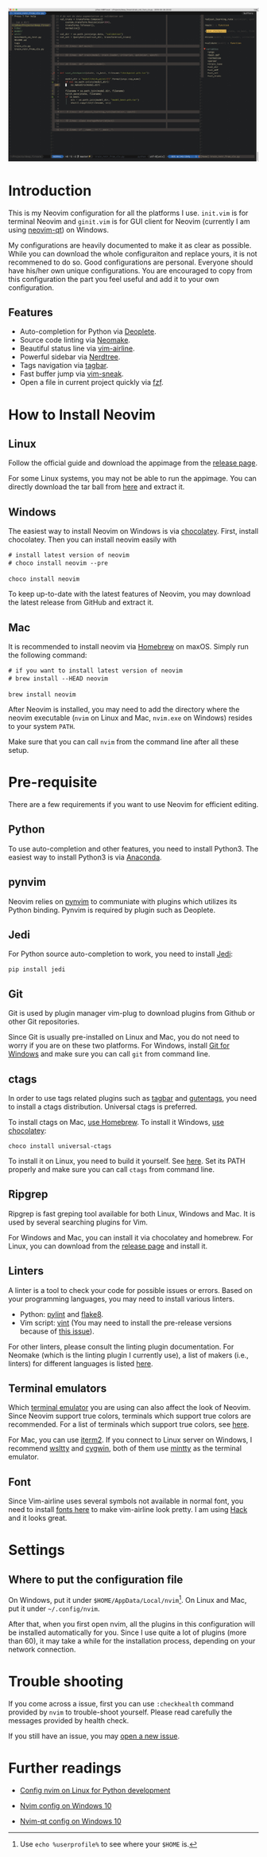 ![](images/demo_look.jpg)

# Introduction

This is my Neovim configuration for all the platforms I use. `init.vim` is for
terminal Neovim and `ginit.vim` is for GUI client for Neovim (currently I am
using [neovim-qt](https://github.com/equalsraf/neovim-qt)) on Windows.

My configurations are heavily documented to make it as clear as possible. While
you can download the whole configuraiton and replace yours, it is not
recommened to do so. Good configurations are personal. Everyone should have
his/her own unique configurations. You are encouraged to copy from this
configuration the part you feel useful and add it to your own configuration.

## Features ##

+ Auto-completion for Python via [Deoplete](https://github.com/Shougo/deoplete.nvim).
+ Source code linting via [Neomake](https://github.com/neomake/neomake).
+ Beautiful status line via [vim-airline](https://github.com/vim-airline/vim-airline).
+ Powerful sidebar via [Nerdtree](https://github.com/scrooloose/nerdtree).
+ Tags navigation via [tagbar](https://github.com/majutsushi/tagbar).
+ Fast buffer jump via [vim-sneak](https://github.com/justinmk/vim-sneak).
+ Open a file in current project quickly via [fzf](https://github.com/junegunn/fzf.vim).

# How to Install Neovim

## Linux

Follow the official guide and download the appimage from the [release
page](https://github.com/neovim/neovim/releases/nightly).

For some Linux systems, you may not be able to run the appimage. You can
directly download the tar ball from
[here](https://github.com/neovim/neovim/releases/download/nightly/nvim-linux64.tar.gz)
and extract it.

## Windows

The easiest way to install Neovim on Windows is via
[chocolatey](https://chocolatey.org/install). First, install chocolatey. Then
you can install neovim easily with

```
# install latest version of neovim
# choco install neovim --pre

choco install neovim
```

To keep up-to-date with the latest features of Neovim, you may download the
latest release from GitHub and extract it.

## Mac

It is recommended to install neovim via [Homebrew](https://brew.sh/) on maxOS.
Simply run the following command:

```
# if you want to install latest version of neovim
# brew install --HEAD neovim

brew install neovim
```

After Neovim is installed, you may need to add the directory where the neovim
executable (`nvim` on Linux and Mac, `nvim.exe` on Windows) resides to your
system `PATH`.

Make sure that you can call `nvim` from the command line after all these setup.

# Pre-requisite

There are a few requirements if you want to use Neovim for efficient editing.

## Python

To use auto-completion and other features, you need to install Python3. The
easiest way to install Python3 is via
[Anaconda](https://www.anaconda.com/distribution/#download-section).

## pynvim

Neovim relies on [pynvim](https://github.com/neovim/pynvim) to communiate with
plugins which utilizes its Python binding. Pynvim is required by plugin such as
Deoplete.

## Jedi

For Python source auto-completion to work, you need to install
[Jedi](https://github.com/davidhalter/jedi):

```
pip install jedi
```

## Git

Git is used by plugin manager vim-plug to download plugins from Github or
other Git repositories.

Since Git is usually pre-installed on Linux and Mac, you do not need to worry
if you are on these two platforms. For Windows, install [Git for
Windows](https://git-scm.com/download/win) and make sure you can call `git`
from command line.

## ctags

In order to use tags related plugins such as
[tagbar](/github.com/majutsushi/tagbar) and
[gutentags](https://github.com/ludovicchabant/vim-gutentags), you need to
install a ctags distribution. Universal ctags is preferred.

To install ctags on Mac, [use
Homebrew](https://github.com/universal-ctags/homebrew-universal-ctags). To
install it Windows, [use
chocolatey](https://chocolatey.org/packages/universal-ctags):

```
choco install universal-ctags
```

To install it on Linux, you need to build it yourself. See
[here](https://askubuntu.com/questions/796408/installing-and-using-universal-ctags-instead-of-exuberant-ctags/836521#836521).
Set its PATH properly and make sure you can call `ctags` from command line.

## Ripgrep

Ripgrep is fast greping tool available for both Linux, Windows and Mac. It is
used by several searching plugins for Vim.

For Windows and Mac, you can install it via chocolatey and homebrew. For Linux,
you can download from the [release
page](https://github.com/BurntSushi/ripgrep/releases) and install it.

## Linters

A linter is a tool to check your code for possible issues or errors. Based on
your programming languages, you may need to install various linters.

+ Python: [pylint](https://github.com/PyCQA/pylint) and
[flake8](https://github.com/PyCQA/flake8).
+ Vim script: [vint](https://github.com/Kuniwak/vint) (You may need to install
the pre-release versions because of [this issue](https://github.com/Kuniwak/vint/issues/290)).

For other linters, please consult the linting plugin documentation. For Neomake
(which is the linting plugin I currently use), a list of makers (i.e., linters)
for different languages is listed
[here](https://github.com/neomake/neomake/wiki/Makers).

## Terminal emulators

Which [terminal emulator](https://en.wikipedia.org/wiki/Terminal_emulator) 
you are using can also affect the look of Neovim. Since Neovim
support true colors, terminals which support true colors are recommended.
For a list of terminals which support true colors, see
[here](https://github.com/termstandard/colors).

For Mac, you can use [iterm2](https://www.iterm2.com/). If you connect to Linux
server on Windows, I recommend [wsltty](https://github.com/mintty/wsltty) and
[cygwin](https://www.cygwin.com/), both of them use [mintty](https://github.com/mintty/mintty)
as the terminal emulator.

## Font

Since Vim-airline uses several symbols not available in normal font, you need
to install [fonts here](https://github.com/powerline/fonts) to make vim-airline
look pretty. I am using [Hack](https://github.com/powerline/fonts/tree/master/Hack)
and it looks great.

# Settings

## Where to put the configuration file

On Windows, put it under `$HOME/AppData/Local/nvim`[^1]. On Linux and Mac, put
it under `~/.config/nvim`.

After that, when you first open nvim, all the plugins in this configuration
will be installed automatically for you. Since I use quite a lot of plugins
(more than 60), it may take a while for the installation process, depending on
your network connection.

# Trouble shooting

If you come across a issue, first you can use `:checkhealth` command provided
by `nvim` to trouble-shoot yourself. Please read carefully the messages
provided by health check. 

If you still have an issue, you may
[open a new issue](https://github.com/jdhao/nvim-config/issues).

# Further readings

+ [Config nvim on Linux for Python development](https://jdhao.github.io/2018/12/24/centos_nvim_install_use_guide_en/)

+ [Nvim config on Windows 10](https://jdhao.github.io/2018/11/15/neovim_configuration_windows/)

+ [Nvim-qt config on Windows 10](https://jdhao.github.io/2019/01/17/nvim_qt_settings_on_windows/)

[^1]: Use `echo %userprofile%` to see where your `$HOME` is.
